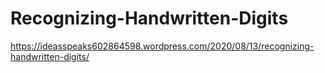 # Recognizing-Handwritten-Digits
https://ideasspeaks602864598.wordpress.com/2020/08/13/recognizing-handwritten-digits/

